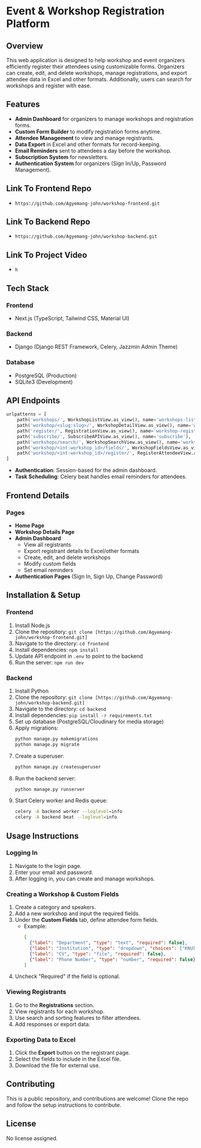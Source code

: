 # Event & Workshop Registration Platform

## Overview
This web application is designed to help workshop and event organizers efficiently register their attendees using customizable forms. Organizers can create, edit, and delete workshops, manage registrations, and export attendee data in Excel and other formats. Additionally, users can search for workshops and register with ease.

## Features
- **Admin Dashboard** for organizers to manage workshops and registration forms.
- **Custom Form Builder** to modify registration forms anytime.
- **Attendee Management** to view and manage registrants.
- **Data Export** in Excel and other formats for record-keeping.
- **Email Reminders** sent to attendees a day before the workshop.
- **Subscription System** for newsletters.
- **Authentication System** for organizers (Sign In/Up, Password Management).

## Link To Frontend Repo
- `https://github.com/Agyemang-john/workshop-frontend.git`

## Link To Backend Repo
- `https://github.com/Agyemang-john/workshop-backend.git`

## Link To Project Video
- `h`

## Tech Stack
### Frontend
- Next.js (TypeScript, Tailwind CSS, Material UI)

### Backend
- Django (Django REST Framework, Celery, Jazzmin Admin Theme)

### Database
- PostgreSQL (Production)
- SQLite3 (Development)

## API Endpoints
```python
urlpatterns = [
    path('workshops/', WorkshopListView.as_view(), name='workshops-list'),
    path('workshop/<slug:slug>/', WorkshopDetailView.as_view(), name='workshop-detail'),
    path('register/', RegistrationView.as_view(), name='workshop-register'),
    path('subscribe/', SubscribeAPIView.as_view(), name='subscribe'),
    path('workshops/search/', WorkshopSearchView.as_view(), name='workshop-search'),
    path('workshop/<int:workshop_id>/fields/', WorkshopFieldsView.as_view(), name='workshop-fields'),
    path('workshop/<int:workshop_id>/register/', RegisterAttendeeView.as_view(), name='workshop-register'),
]
```
- **Authentication**: Session-based for the admin dashboard.
- **Task Scheduling**: Celery beat handles email reminders for attendees.

## Frontend Details
### Pages
- **Home Page**
- **Workshop Details Page**
- **Admin Dashboard**
  - View all registrants
  - Export registrant details to Excel/other formats
  - Create, edit, and delete workshops
  - Modify custom fields
  - Set email reminders
- **Authentication Pages** (Sign In, Sign Up, Change Password)

## Installation & Setup
### Frontend
1. Install Node.js
2. Clone the repository: `git clone [https://github.com/Agyemang-john/workshop-frontend.git]`
3. Navigate to the directory: `cd frontend`
4. Install dependencies: `npm install`
5. Update API endpoint in `.env` to point to the backend
6. Run the server: `npm run dev`

### Backend
1. Install Python
2. Clone the repository: `git clone [https://github.com/Agyemang-john/workshop-backend.git]`
3. Navigate to the directory: `cd backend`
4. Install dependencies: `pip install -r requirements.txt`
5. Set up database (PostgreSQL/Cloudinary for media storage)
6. Apply migrations:
   ```sh
   python manage.py makemigrations
   python manage.py migrate
   ```
7. Create a superuser:
   ```sh
   python manage.py createsuperuser
   ```
8. Run the backend server:
   ```sh
   python manage.py runserver
   ```
9. Start Celery worker and Redis queue:
   ```sh
   celery -A backend worker --loglevel=info
   celery -A backend beat --loglevel=info
   ```

## Usage Instructions
### Logging In
1. Navigate to the login page.
2. Enter your email and password.
3. After logging in, you can create and manage workshops.

### Creating a Workshop & Custom Fields
1. Create a category and speakers.
2. Add a new workshop and input the required fields.
3. Under the **Custom Fields** tab, define attendee form fields.
   - Example:
     ```json
     [
       {"label": "Department", "type": "text", "required": false},
       {"label": "Institution", "type": "dropdown", "choices": ["KNUST", "UCC", "UG"]},
       {"label": "CV", "type": "file", "required": false},
       {"label": "Phone Number", "type": "number", "required": false}
     ]
     ```
4. Uncheck "Required" if the field is optional.

### Viewing Registrants
1. Go to the **Registrations** section.
2. View registrants for each workshop.
3. Use search and sorting features to filter attendees.
4. Add responses or export data.

### Exporting Data to Excel
1. Click the **Export** button on the registrant page.
2. Select the fields to include in the Excel file.
3. Download the file for external use.

## Contributing
This is a public repository, and contributions are welcome! Clone the repo and follow the setup instructions to contribute.

## License
No license assigned.


